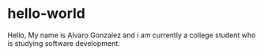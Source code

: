 # hello-world
Hello,
My name is Alvaro Gonzalez and i am currently a college student who is studying software development.
